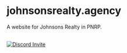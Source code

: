 # johnsonsrealty.agency
A website for Johnsons Realty in PNRP.

<br />

<a href="https://discord.gg/faxes" target="_blank">
      <picture>
            <source media="(prefers-color-scheme: dark)" srcset="https://api.weblutions.com/discord/invite/pnrp">
            <source media="(prefers-color-scheme: light)" srcset="https://api.weblutions.com/discord/invite/pnrp/light">
            <img alt="Discord Invite" src="https://api.weblutions.com/discord/invite/pnrp">
      </picture>
</a>
